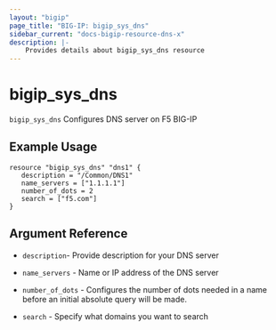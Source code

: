 ```yaml
---
layout: "bigip"
page_title: "BIG-IP: bigip_sys_dns"
sidebar_current: "docs-bigip-resource-dns-x"
description: |-
    Provides details about bigip_sys_dns resource
---
```


# bigip\_sys\_dns

`bigip_sys_dns` Configures DNS server on F5 BIG-IP




## Example Usage


```hcl
resource "bigip_sys_dns" "dns1" {
   description = "/Common/DNS1"
   name_servers = ["1.1.1.1"]
   number_of_dots = 2
   search = ["f5.com"]
}
```      

## Argument Reference


* `description`- Provide description for your DNS server

* `name_servers` - Name or IP address of the DNS server

* `number_of_dots` - Configures the number of dots needed in a name before an initial absolute query will be made.

* `search` - Specify what domains you want to search
